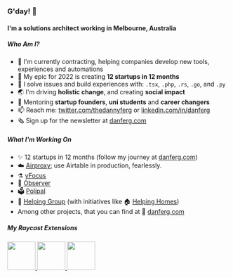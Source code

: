 ### G'day! 👋

#### I'm a solutions architect working in Melbourne, Australia

##### Who Am I?

- 🏢 I'm currently contracting, helping companies develop new tools, experiences and automations
- 🚀 My epic for 2022 is creating **12 startups in 12 months**
- 🔨 I solve issues and build experiences with: `.tsx`, `.php`, `.rs`, `.go`, and `.py`
- 🌏 I'm driving **holistic change**, and creating **social impact**
- 🌱 Mentoring **startup founders**, **uni students** and **career changers**
- 📫 Reach me: [twitter.com/thedannyferg](https://twitter.com/thedannyferg) or [linkedin.com/in/danferg](https://linkedin.com/in/danferg)
- 🗞️ Sign up for the newsletter at [danferg.com](https://danferg.com)

##### What I'm Working On

- ✨ 12 startups in 12 months (follow my journey at [danferg.com](https://danferg.com))
- ☁️ [Airproxy](https://www.airproxy.app/); use Airtable in production, fearlessly.
- ⚗️ [yFocus](https://yfocus.app)
- 🔭 [Observer](https://useobserver.com)
- 🗳️ [Polipal](https://polipal.app)
- 🦘 [Helping Group](https://helping.group) (with initiatives like 🏠 [Helping Homes](https://helpinghomes.com.au))
- Among other projects, that you can find at 👋 [danferg.com](https://danferg.com)


##### My Raycast Extensions

<a title="Install Typefully Raycast Extension" href="https://www.raycast.com/danielferguson/typefully#install">
  <img style="height: 64px" src="https://assets.raycast.com/danielferguson/typefully/install_button@2x.png" height="64">
</a>      


<a title="Install Fathom Analytics Raycast Extension" href="https://www.raycast.com/danielferguson/fathom-analytics#install">
  <img style="height: 64px" src="https://assets.raycast.com/danielferguson/fathom-analytics/install_button@2x.png" height="64">
</a>      


<a href="https://www.raycast.com/dutzi/font-awesome">
  <img src="https://assets.raycast.com/dutzi/font-awesome/install_button@2x.png" style="height: 64px;" alt="" height="64">
</a>
